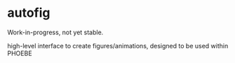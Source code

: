 # autofig
Work-in-progress, not yet stable.

high-level interface to create figures/animations, designed to be used within PHOEBE
